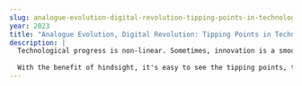 ```yaml
---
slug: analogue-evolution-digital-revolution-tipping-points-in-technology
year: 2023
title: "Analogue Evolution, Digital Revolution: Tipping Points in Technology"
description: |
  Technological progress is non-linear. Sometimes, innovation is a smooth curve; hundreds of small, incremental improvements over many years -- until something comes along that changes the game; something that fundamentally challenges our assumptions around what technology can achieve. Within the last few decades, technology has profoundly and irreversibly changed the shape of human society; how we work, how we relax, how we communicate and collaborate. And, in almost every case, the key has been digitalisation: the ability to take transform part of our reality into a stream of bits.
  
  With the benefit of hindsight, it's easy to see the tipping points, to identify the moments when a particular technology or idea achieved critical mass, when something went from being an interesting prototype to a viable product – but for people who were there at the time, it often wasn't nearly so obvious. In an industry that's perpetually excited about the "next big thing", how do developers and technologists decide what to focus on? Should we be thinking about augmented reality? Will machine learning replace developers? Is AI a fun toy, a useful tool -- or an existential threat to humanity? Join Dylan Beattie for an entertaining look at the innovations that really did change the world (and a few that didn't!), and how understanding our history can help us make sense of the next digital revolution -- whatever that turns out to be.
---
```

